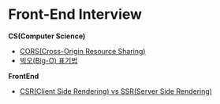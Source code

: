 # Front-End Interview

**CS(Computer Science)**

- [CORS(Cross-Origin Resource Sharing)](https://github.com/jh0neee/front-end_Interview/blob/main/documents/CS/cors.md)
- [빅오(Big-O) 표기법](https://github.com/jh0neee/front-end_Interview/blob/main/documents/CS/big-o.md)

**FrontEnd**

- [CSR(Client Side Rendering) vs SSR(Server Side Rendering)](https://github.com/jh0neee/front-end_Interview/blob/main/documents/FrontEnd/csrssr.md)
